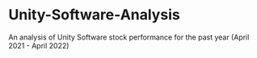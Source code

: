 # Unity-Software-Analysis
An analysis of Unity Software stock performance for the past year (April 2021 - April 2022)
